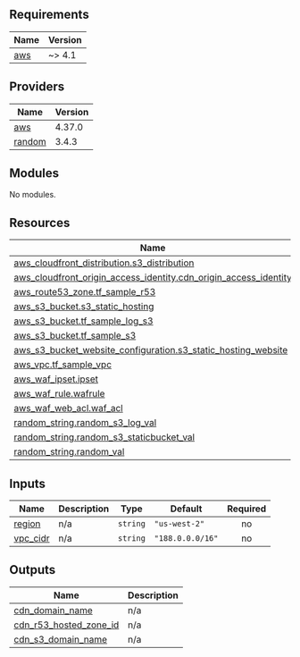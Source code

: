 <!-- BEGIN_TF_DOCS -->
## Requirements

| Name | Version |
|------|---------|
| <a name="requirement_aws"></a> [aws](#requirement\_aws) | ~> 4.1 |

## Providers

| Name | Version |
|------|---------|
| <a name="provider_aws"></a> [aws](#provider\_aws) | 4.37.0 |
| <a name="provider_random"></a> [random](#provider\_random) | 3.4.3 |

## Modules

No modules.

## Resources

| Name | Type |
|------|------|
| [aws_cloudfront_distribution.s3_distribution](https://registry.terraform.io/providers/hashicorp/aws/latest/docs/resources/cloudfront_distribution) | resource |
| [aws_cloudfront_origin_access_identity.cdn_origin_access_identity](https://registry.terraform.io/providers/hashicorp/aws/latest/docs/resources/cloudfront_origin_access_identity) | resource |
| [aws_route53_zone.tf_sample_r53](https://registry.terraform.io/providers/hashicorp/aws/latest/docs/resources/route53_zone) | resource |
| [aws_s3_bucket.s3_static_hosting](https://registry.terraform.io/providers/hashicorp/aws/latest/docs/resources/s3_bucket) | resource |
| [aws_s3_bucket.tf_sample_log_s3](https://registry.terraform.io/providers/hashicorp/aws/latest/docs/resources/s3_bucket) | resource |
| [aws_s3_bucket.tf_sample_s3](https://registry.terraform.io/providers/hashicorp/aws/latest/docs/resources/s3_bucket) | resource |
| [aws_s3_bucket_website_configuration.s3_static_hosting_website](https://registry.terraform.io/providers/hashicorp/aws/latest/docs/resources/s3_bucket_website_configuration) | resource |
| [aws_vpc.tf_sample_vpc](https://registry.terraform.io/providers/hashicorp/aws/latest/docs/resources/vpc) | resource |
| [aws_waf_ipset.ipset](https://registry.terraform.io/providers/hashicorp/aws/latest/docs/resources/waf_ipset) | resource |
| [aws_waf_rule.wafrule](https://registry.terraform.io/providers/hashicorp/aws/latest/docs/resources/waf_rule) | resource |
| [aws_waf_web_acl.waf_acl](https://registry.terraform.io/providers/hashicorp/aws/latest/docs/resources/waf_web_acl) | resource |
| [random_string.random_s3_log_val](https://registry.terraform.io/providers/hashicorp/random/latest/docs/resources/string) | resource |
| [random_string.random_s3_staticbucket_val](https://registry.terraform.io/providers/hashicorp/random/latest/docs/resources/string) | resource |
| [random_string.random_val](https://registry.terraform.io/providers/hashicorp/random/latest/docs/resources/string) | resource |

## Inputs

| Name | Description | Type | Default | Required |
|------|-------------|------|---------|:--------:|
| <a name="input_region"></a> [region](#input\_region) | n/a | `string` | `"us-west-2"` | no |
| <a name="input_vpc_cidr"></a> [vpc\_cidr](#input\_vpc\_cidr) | n/a | `string` | `"188.0.0.0/16"` | no |

## Outputs

| Name | Description |
|------|-------------|
| <a name="output_cdn_domain_name"></a> [cdn\_domain\_name](#output\_cdn\_domain\_name) | n/a |
| <a name="output_cdn_r53_hosted_zone_id"></a> [cdn\_r53\_hosted\_zone\_id](#output\_cdn\_r53\_hosted\_zone\_id) | n/a |
| <a name="output_cdn_s3_domain_name"></a> [cdn\_s3\_domain\_name](#output\_cdn\_s3\_domain\_name) | n/a |
<!-- END_TF_DOCS -->